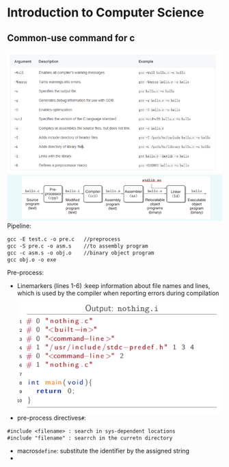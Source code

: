 # Introduction to Computer Science
## Common-use command for c
![alt text](image.png)
![alt text](image-1.png)
Pipeline:
```
gcc -E test.c -o pre.c   //preprocess
gcc -S pre.c -o asm.s    //to assembly program
gcc -c asm.s -o obj.o    //binary object program
gcc obj.o -o exe
```
Pre-process:
- Linemarkers (lines 1-6) :keep information about file names and lines, which is used by the compiler when reporting errors during compilation
![alt text](image-2.png)
- pre-process directives`#`: 
```
#include <filename> : search in sys-dependent locations
#include "filename" : searrch in the curretn directory
```
- macros`define`: substitute the identifier by the assigned string
- 